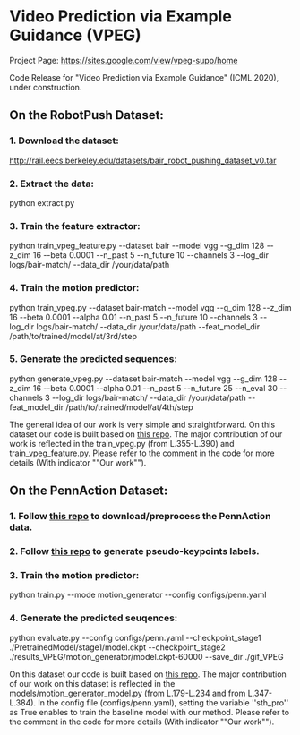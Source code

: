 # Video Prediction via Example Guidance (VPEG)

Project Page: https://sites.google.com/view/vpeg-supp/home

Code Release for "Video Prediction via Example Guidance" (ICML 2020), under construction.

## On the RobotPush Dataset:

### 1. Download the dataset: 

http://rail.eecs.berkeley.edu/datasets/bair_robot_pushing_dataset_v0.tar

### 2. Extract the data: 

python extract.py

### 3. Train the feature extractor: 

python train_vpeg_feature.py --dataset bair --model vgg --g_dim 128 --z_dim 16 --beta 0.0001 --n_past 5 --n_future 10 --channels 3 --log_dir logs/bair-match/ --data_dir /your/data/path

### 4. Train the motion predictor: 

python train_vpeg.py --dataset bair-match --model vgg --g_dim 128 --z_dim 16 --beta 0.0001 --alpha 0.01 --n_past 5 --n_future 10 --channels 3 --log_dir logs/bair-match/ --data_dir /your/data/path --feat_model_dir /path/to/trained/model/at/3rd/step

### 5. Generate the predicted sequences:

python generate_vpeg.py --dataset bair-match --model vgg --g_dim 128 --z_dim 16 --beta 0.0001 --alpha 0.01 --n_past 5 --n_future 25 --n_eval 30 --channels 3 --log_dir logs/bair-match/ --data_dir /your/data/path --feat_model_dir /path/to/trained/model/at/4th/step

The general idea of our work is very simple and straightforward. On this dataset our code is built based on [this repo](https://github.com/edenton/svg). The major contribution of our work is reflected in the train_vpeg.py (from L.355-L.390) and train_vpeg_feature.py. Please refer to the comment in the code for more details (With indicator ""Our work"").

## On the PennAction Dataset:

### 1. Follow [this repo](https://github.com/YunjiKim/Unsupervised-Keypoint-Learning-for-Guiding-Class-conditional-Video-Prediction) to download/preprocess the PennAction data. 

### 2. Follow [this repo](https://github.com/YunjiKim/Unsupervised-Keypoint-Learning-for-Guiding-Class-conditional-Video-Prediction) to generate pseudo-keypoints labels.

### 3. Train the motion predictor:

python train.py --mode motion_generator --config configs/penn.yaml

### 4. Generate the predicted seuqences:

python evaluate.py --config configs/penn.yaml --checkpoint_stage1 ./PretrainedModel/stage1/model.ckpt --checkpoint_stage2 ./results_VPEG/motion_generator/model.ckpt-60000 --save_dir ./gif_VPEG

On this dataset our code is built based on [this repo](https://github.com/YunjiKim/Unsupervised-Keypoint-Learning-for-Guiding-Class-conditional-Video-Prediction). The major contribution of our work on this dataset is reflected in the models/motion_generator_model.py (from L.179-L.234 and from L.347-L.384). In the config file (configs/penn.yaml), setting the variable ''sth_pro'' as True enables to train the baseline model with our method. Please refer to the comment in the code for more details (With indicator ""Our work"").
